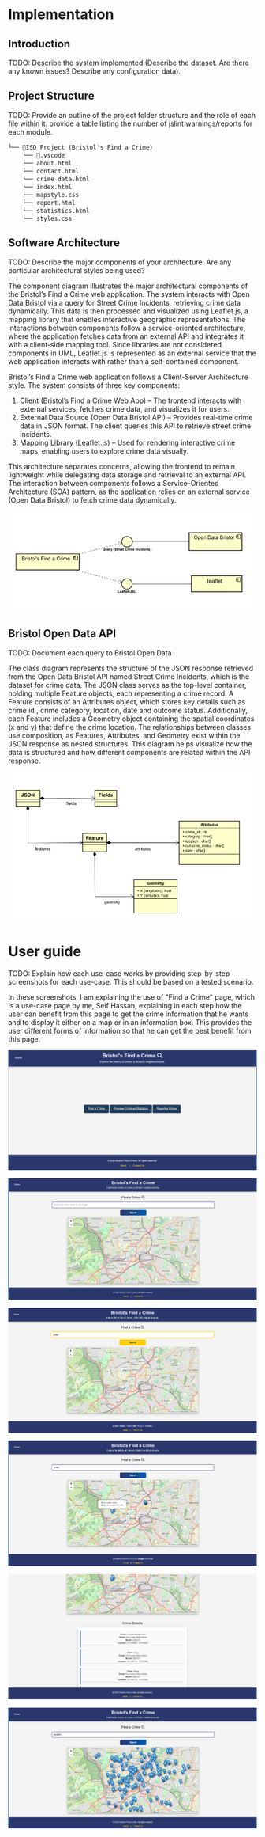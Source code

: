 # Implementation

## Introduction
TODO: Describe the system implemented (Describe the dataset. Are there any known issues? Describe any configuration data).

## Project Structure
TODO: Provide an outline of the project folder structure and the role of each file within it.
provide a table listing the number of jslint warnings/reports for each module.

```
└── 📁ISD Project (Bristol's Find a Crime)
    └── 📁.vscode
    └── about.html
    └── contact.html
    └── crime data.html
    └── index.html
    └── mapstyle.css
    └── report.html
    └── statistics.html
    └── styles.css
```

## Software Architecture
TODO: Describe the major components of your architecture. Are any particular architectural styles being used?


The component diagram illustrates the major architectural components of the Bristol’s Find a Crime web application. The system interacts with Open Data Bristol via a query for Street Crime Incidents, retrieving crime data dynamically. This data is then processed and visualized using Leaflet.js, a mapping library that enables interactive geographic representations. The interactions between components follow a service-oriented architecture, where the application fetches data from an external API and integrates it with a client-side mapping tool. Since libraries are not considered components in UML, Leaflet.js is represented as an external service that the web application interacts with rather than a self-contained component.

Bristol’s Find a Crime web application follows a Client-Server Architecture style. The system consists of three key components:

1) Client (Bristol’s Find a Crime Web App) – The frontend interacts with external services, fetches crime data, and visualizes it for users.
2) External Data Source (Open Data Bristol API) – Provides real-time crime data in JSON format. The client queries this API to retrieve street crime incidents.
3) Mapping Library (Leaflet.js) – Used for rendering interactive crime maps, enabling users to explore crime data visually.
   
This architecture separates concerns, allowing the frontend to remain lightweight while delegating data storage and retrieval to an external API. The interaction between components follows a Service-Oriented Architecture (SOA) pattern, as the application relies on an external service (Open Data Bristol) to fetch crime data dynamically.

![Component Diagram](cmp.png)

## Bristol Open Data API
TODO: Document each query to Bristol Open Data


The class diagram represents the structure of the JSON response retrieved from the Open Data Bristol API named Street Crime Incidents, which is the dataset for crime data. The JSON class serves as the top-level container, holding multiple Feature objects, each representing a crime record. A Feature consists of an Attributes object, which stores key details such as crime id , crime category, location, date and outcome status. Additionally, each Feature includes a Geometry object containing the spatial coordinates (x and y) that define the crime location. The relationships between classes use composition, as Features, Attributes, and Geometry exist within the JSON response as nested structures. This diagram helps visualize how the data is structured and how different components are related within the API response.

![UML Class diagrams representing JSON query results](CD.png)


# User guide
TODO: Explain how each use-case works by providing step-by-step screenshots for each use-case. This should be based on a tested scenario.

 In these screenshots, I am explaining the use of "Find a Crime" page, which is a use-case page by me, Seif Hassan, explaining in each step how the user can benefit from this page to get the crime information that he wants and to display it either on a map or in an information box. This provides the user different forms of information so that he can get the best benefit from this page.

![Screenshot 1 (Home Page)](s1.png)

![Screenshot 2 (Find a Crime Page)](s2.png)

![Screenshot 3 (Search and Displaying Data)](s3.png)

![Screenshot 4 (Crime Details)](s4.png)

![Screenshot 5 (Crime Details)](s5.png)

![Screenshot 6 (Crime Details)](s6.png)

